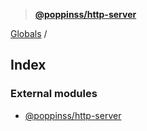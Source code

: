 > **[@poppinss/http-server](README.md)**

[Globals](README.md) /

## Index

### External modules

* [@poppinss/http-server](modules/_poppinss_http_server.md)